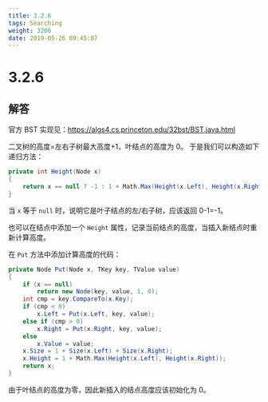 ```yaml
---
title: 3.2.6
tags: Searching
weight: 3206
date: 2019-05-26 09:45:07
---
```


# 3.2.6


## 解答

官方 BST 实现见：https://algs4.cs.princeton.edu/32bst/BST.java.html

二叉树的高度=左右子树最大高度+1，叶结点的高度为 0。
于是我们可以构造如下递归方法：

```csharp
private int Height(Node x)
{
    return x == null ? -1 : 1 + Math.Max(Height(x.Left), Height(x.Right));
}
```

当 `x` 等于 `null` 时，说明它是叶子结点的左/右子树，应该返回 0-1=-1。

也可以在结点中添加一个 `Height` 属性，记录当前结点的高度，当插入新结点时重新计算高度。

在 `Put` 方法中添加计算高度的代码：

```csharp
private Node Put(Node x, TKey key, TValue value)
{
    if (x == null)
        return new Node(key, value, 1, 0);
    int cmp = key.CompareTo(x.Key);
    if (cmp < 0)
        x.Left = Put(x.Left, key, value);
    else if (cmp > 0)
        x.Right = Put(x.Right, key, value);
    else
        x.Value = value;
    x.Size = 1 + Size(x.Left) + Size(x.Right);
    x.Height = 1 + Math.Max(Height(x.Left), Height(x.Right));
    return x;
}
```

由于叶结点的高度为零，因此新插入的结点高度应该初始化为 0。
